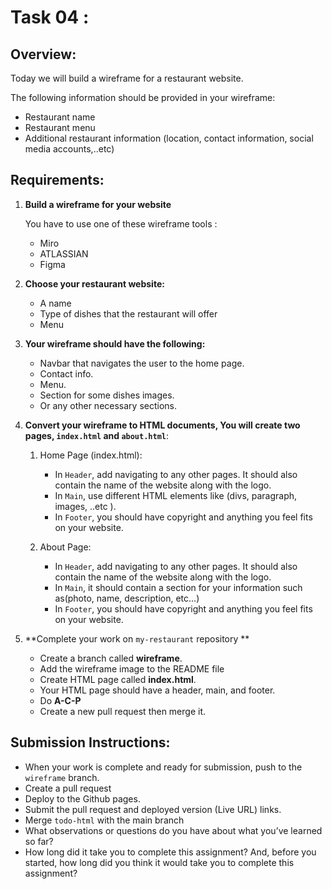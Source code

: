 # Task 04 : 

## Overview:
Today we will build a wireframe for a restaurant website.

The following information should be provided in your wireframe:
- Restaurant name
- Restaurant menu
- Additional restaurant information (location, contact information, social media accounts,..etc)

## Requirements:

1. **Build a wireframe for your website**
   
   You have to use one of these wireframe tools :

   - Miro
   - ATLASSIAN
   - Figma

2. **Choose your restaurant website:**
   - A name
   - Type of dishes that the restaurant will offer
   - Menu
3. **Your wireframe should have the following:**
   - Navbar that navigates the user to the home page.
   - Contact info.
   - Menu.
   - Section for some dishes images.
   - Or any other necessary sections.
4. **Convert your wireframe to HTML documents, You will create two pages, `index.html` and `about.html`**:
   1. Home Page (index.html):
      - In `Header`, add navigating to any other pages. It should also contain the name of the website along with the logo.
      - In `Main`,  use different HTML elements like (divs, paragraph, images, ..etc ).
      - In `Footer`, you should have copyright and anything you feel fits on your website.

   2. About Page:
      - In `Header`, add navigating to any other pages. It should also contain the name of the website along with the logo.
      - In `Main`, it should contain a section for your information such as(photo, name, description, etc…)
      - In `Footer`, you should have copyright and anything you feel fits on your website.
5. **Complete your work on `my-restaurant` repository ** 
   - Create a branch called  **wireframe**.
   - Add the wireframe image to the README file 
   - Create HTML page called **index.html**.
   - Your HTML page should have a header, main, and footer.
   - Do **A-C-P** 
   - Create a new pull request then merge it.


## Submission Instructions:
- When your work is complete and ready for submission, push to the `wireframe` branch.
- Create a pull request
- Deploy to the Github pages.
- Submit the pull request and deployed version (Live URL) links.
- Merge `todo-html` with the main branch
- What observations or questions do you have about what you’ve learned so far?
- How long did it take you to complete this assignment? And, before you started, how long did you think it would take you to complete this assignment?

